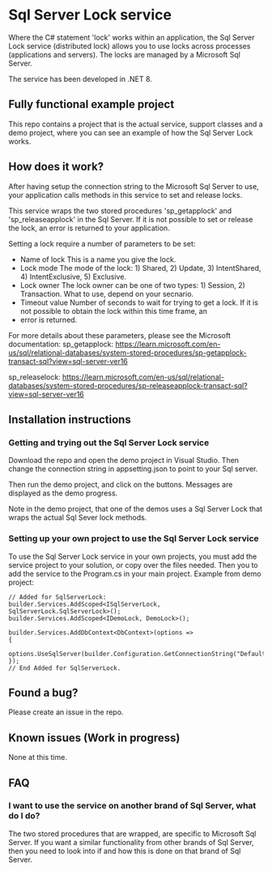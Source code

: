 # Sql Server Lock service

Where the C# statement 'lock' works within an application, the Sql Server Lock service (distributed lock)
allows you to use locks across processes (applications and servers). The locks are managed by a Microsoft
Sql Server.

The service has been developed in .NET 8.

## Fully functional example project

This repo contains a project that is the actual service, support classes and a demo project,
where you can see an example of how the Sql Server Lock works.

## How does it work?

After having setup the connection string to the Microsoft Sql Server to use, your application calls methods in this service
to set and release locks.

This service wraps the two stored procedures 'sp_getapplock' and 'sp_releaseapplock' in the Sql Server. If it is not possible
to set or release the lock, an error is returned to your application.

Setting a lock require a number of parameters to be set:

* Name of lock
This is a name you give the lock.
* Lock mode
The mode of the lock: 1) Shared, 2) Update, 3) IntentShared, 4) IntentExclusive, 5) Exclusive.
* Lock owner
The lock owner can be one of two types: 1) Session, 2) Transaction. What to use, depend on your secnario.
* Timeout value
Number of seconds to wait for trying to get a lock. If it is not possible to obtain the lock within this time frame, an
* error is returned.

For more details about these parameters, please see the Microsoft documentation:
sp_getapplock: https://learn.microsoft.com/en-us/sql/relational-databases/system-stored-procedures/sp-getapplock-transact-sql?view=sql-server-ver16

sp_releaselock: https://learn.microsoft.com/en-us/sql/relational-databases/system-stored-procedures/sp-releaseapplock-transact-sql?view=sql-server-ver16

## Installation instructions

### Getting and trying out the Sql Server Lock service
Download the repo and open the demo project in Visual Studio. Then change the connection string in appsetting.json to point to your Sql server.

Then run the demo project, and click on the buttons. Messages are displayed as the demo progress.

Note in the demo project, that one of the demos uses a Sql Server Lock that wraps the actual Sql Sever lock methods.

### Setting up your own project to use the Sql Server Lock service
To use the Sql Server Lock service in your own projects, you must add the service project to your solution, or copy over the files needed.
Then you to add the service to the Program.cs in
your main project. Example from demo project:

```
// Added for SqlServerLock:
builder.Services.AddScoped<ISqlServerLock, SqlServerLock.SqlServerLock>();
builder.Services.AddScoped<IDemoLock, DemoLock>();

builder.Services.AddDbContext<DbContext>(options =>
{
   options.UseSqlServer(builder.Configuration.GetConnectionString("Default"));
});
// End Added for SqlServerLock.
```

## Found a bug?

Please create an issue in the repo.

## Known issues (Work in progress)

None at this time.

## FAQ

### I want to use the service on another brand of Sql Server, what do I do?
The two stored procedures that are wrapped, are specific to Microsoft Sql Server. If you want a similar functionality from other brands
of Sql Server, then you need to look into if and how this is done on that brand of Sql Server.
 